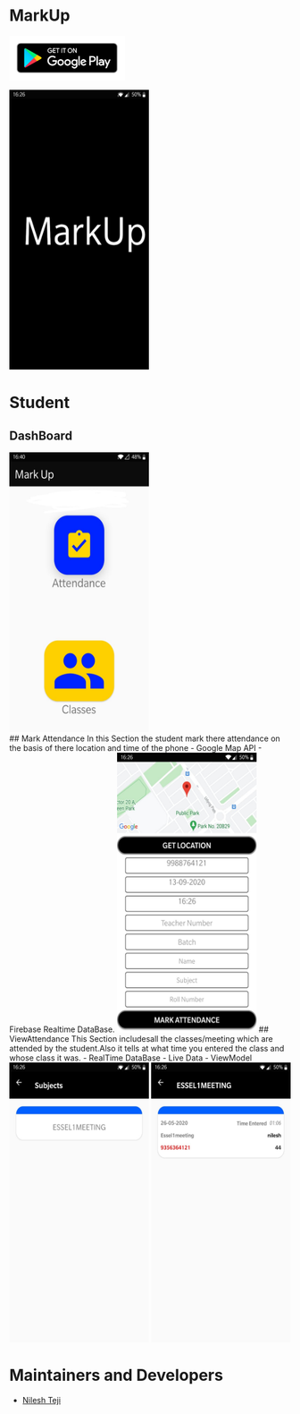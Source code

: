 # MarkUp

<a href="https://play.google.com/store/apps/details?id=com.osos.markup"><img alt="Get it on Google Play" height="80" src="/Extras/google-play-badge.png"></a>

<img src = "/Extras/splash.jpg" width="250" height="500"/> 

# Student


## DashBoard
<img src = "/Extras/studentHome.jpg" width="250" height="500"/>
<br>
## Mark Attendance
In this Section the student mark there attendance on the basis of there location and time of the phone
- Google Map API
- Firebase Realtime DataBase.
<img src = "/Extras/studentattend.jpg" width="250" height="500"/> 
## ViewAttendance
This Section includesall the classes/meeting which are attended by the student.Also it tells at what time you entered the class and whose class it was.
- RealTime DataBase
- Live Data
- ViewModel
<img src = "/Extras/student1.jpg" width="250" height="500"/> <img src = "/Extras/studentlist.jpg" width="250" height="500"/>  


# Maintainers and Developers
 - [Nilesh Teji](https://github.com/nileshteji)



